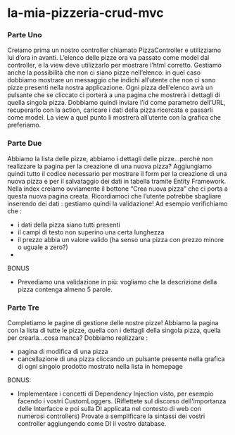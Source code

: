 # la-mia-pizzeria-crud-mvc

### Parte Uno
Creiamo prima un nostro controller chiamato PizzaController e utilizziamo lui d’ora in avanti. L’elenco delle pizze ora va passato come model dal controller, e la view deve utilizzarlo per mostrare l’html corretto.
Gestiamo anche la possibilità che non ci siano pizze nell’elenco: in quel caso dobbiamo mostrare un messaggio che indichi all’utente che non ci sono pizze presenti nella nostra applicazione.
Ogni pizza dell’elenco avrà un pulsante che se cliccato ci porterà a una pagina che mostrerà i dettagli di quella singola pizza. Dobbiamo quindi inviare l’id come parametro dell’URL, recuperarlo con la action, caricare i dati della pizza ricercata e passarli come model. La view a quel punto li mostrerà all’utente con la grafica che preferiamo.

### Parte Due
Abbiamo la lista delle pizze, abbiamo i dettagli delle pizze...perchè non realizzare la pagina per la creazione di una nuova pizza?
Aggiungiamo quindi tutto il codice necessario per mostrare il form per la creazione di una nuova pizza e per il salvataggio dei dati in tabella tramite Entity Framework.
Nella index creiamo ovviamente il bottone “Crea nuova pizza” che ci porta a questa nuova pagina creata.
Ricordiamoci che l’utente potrebbe sbagliare inserendo dei dati : gestiamo quindi la validazione!
Ad esempio verifichiamo che :
* i dati della pizza siano tutti presenti
* il campi di testo non superino una certa lunghezza
* il prezzo abbia un valore valido (ha senso una pizza con prezzo minore o uguale a zero?)
* 
BONUS
* Prevediamo una validazione in più: vogliamo che la descrizione della pizza contenga almeno 5 parole.

### Parte Tre
Completiamo le pagine di gestione delle nostre pizze!
Abbiamo la pagina con la lista di tutte le pizze, quella con i dettagli della singola pizza, quella per crearla...cosa manca?
Dobbiamo realizzare :
* pagina di modifica di una pizza
* cancellazione di una pizza cliccando un pulsante presente nella grafica di ogni singolo prodotto mostrato nella lista in homepage

BONUS:
* Implementare i concetti di Dependency Injection visto, per esempio facendo i vostri CustomLoggers. (Riflettete sul discorso dell'importanza delle Interfacce e poi sulla DI applicata nel contesto di web con numerosi controllers)
Provate a semplificare la sintassi dei vostri controller aggiungendo come DI il vostro database.
